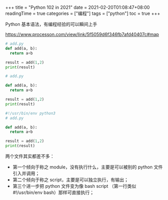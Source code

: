 +++
title = "Python 102 in 2021"
date = 2021-02-20T01:08:47+08:00
readingTime = true
categories = ["编程"]
tags = ["python"]
toc = true
+++

Python 基本语法，有编程经验的可以瞬间上手

<!--more-->

https://www.processon.com/view/link/5f5059d6f346fb7afd40407c#map

```python
# add.py
def add(a, b):
  return a+b

result = add(1,2)
print(result)
```

```python
# add.py

def add(a, b):
  return a+b

result = add(1,2)
print(result)
```

```python
#!/usr/bin/env python3
# add.py

def add(a, b):
  return a+b

result = add(1,2)
print(result)
```

两个文件其实都差不多：

-   第一个倾向于称之 module，没有执行什么，主要是可以被别的 python 文件引入并调用；
-   第二个倾向于称之 script，主要是可以独立执行，有输出；
-   第三个进一步把 python 文件变为像 bash script （第一行类似 #!/usr/bin/env bash）那样可直接执行；
